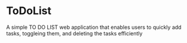 # ToDoList
A simple TO DO LIST web application that enables users to quickly add tasks, toggleing them, and deleting the tasks efficiently
